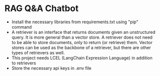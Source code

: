 # RAG Q&A Chatbot
- Install the necessary libraries from requirements.txt using "pip" command
- A retriever is an interface that returns documents given an unstructured query. It is more general than a vector store. A retriever does not need to be able to store documents, only to return (or retrieve) them. Vector stores can be used as the backbone of a retriever, but there are other types of retrievers as well.
- This project needs LCEL (LangChain Expression Language) in addition to retrievers
- Store the necessary api keys in .env file
